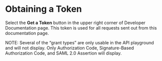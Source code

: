 # Obtaining a Token  
Select the **Get a Token** button in the upper right corner of Developer Documentation page. This token is used for all requests sent out from this documentation page.  

NOTE: Several of the “grant types” are only usable in the API playground and will not display. Only Authorization Code, Signature-Based Authorization Code, and SAML 2.0 Assertion will display.
